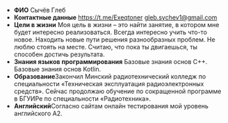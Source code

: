 * **ФИО** Сычёв Глеб
* **Контактные данные** https://t.me/Exeqtoner gleb.sychev1@gmail.com 
* **Цели в жизни** Моя цель в жизни – это найти занятие, в котором мне будет интересно реализоваться. Всегда интересно учить что-то новое. Находить новые пути решения разнообразных проблем. Не люблю стоять на месте. Считаю, что пока ты двигаешься, ты способен достичь результата. 
* **Знания языков программирования** Базовые знания основ С++. Базовые знания основ Kotlin. 
* **Образование**Закончил Минский радиотехнический колледж по специальности «Техническая эксплуатация радиоэлектронных средств». Сейчас продолжаю обучение по сокращенной программе в БГУИРе по специальности «Радиотехника». 
* **Английский**Согласно сайтам онлайн тестирования мой уровень английского А2.
